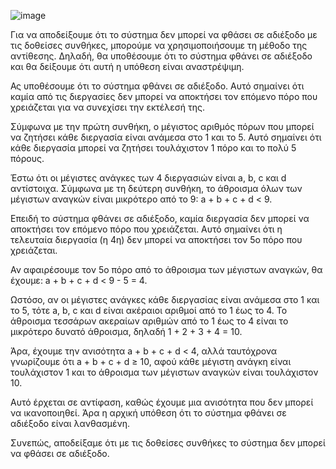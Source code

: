 ![image](https://github.com/vlantonakos/Operating-Systems/assets/107072477/2b24d72a-5dd9-4b5f-a8b1-1c5ceef8fdd9)

Για να αποδείξουμε ότι το σύστημα δεν μπορεί να φθάσει σε αδιέξοδο με τις δοθείσες συνθήκες, μπορούμε να χρησιμοποιήσουμε τη μέθοδο της αντίθεσης. Δηλαδή, θα υποθέσουμε ότι το σύστημα φθάνει σε αδιέξοδο και θα δείξουμε ότι αυτή η υπόθεση είναι αναστρέψιμη.

Ας υποθέσουμε ότι το σύστημα φθάνει σε αδιέξοδο. Αυτό σημαίνει ότι καμία από τις διεργασίες δεν μπορεί να αποκτήσει τον επόμενο πόρο που χρειάζεται για να συνεχίσει την εκτέλεσή της.

Σύμφωνα με την πρώτη συνθήκη, ο μέγιστος αριθμός πόρων που μπορεί να ζητήσει κάθε διεργασία είναι ανάμεσα στο 1 και το 5. Αυτό σημαίνει ότι κάθε διεργασία μπορεί να ζητήσει τουλάχιστον 1 πόρο και το πολύ 5 πόρους.

Έστω ότι οι μέγιστες ανάγκες των 4 διεργασιών είναι a, b, c και d αντίστοιχα. Σύμφωνα με τη δεύτερη συνθήκη, το άθροισμα όλων των μέγιστων αναγκών είναι μικρότερο από το 9: a + b + c + d < 9.

Επειδή το σύστημα φθάνει σε αδιέξοδο, καμία διεργασία δεν μπορεί να αποκτήσει τον επόμενο πόρο που χρειάζεται. Αυτό σημαίνει ότι η τελευταία διεργασία (η 4η) δεν μπορεί να αποκτήσει τον 5ο πόρο που χρειάζεται.

Αν αφαιρέσουμε τον 5ο πόρο από το άθροισμα των μέγιστων αναγκών, θα έχουμε: a + b + c + d < 9 - 5 = 4.

Ωστόσο, αν οι μέγιστες ανάγκες κάθε διεργασίας είναι ανάμεσα στο 1 και το 5, τότε a, b, c και d είναι ακέραιοι αριθμοί από το 1 έως το 4. Το άθροισμα τεσσάρων ακεραίων αριθμών από το 1 έως το 4 είναι το μικρότερο δυνατό άθροισμα, δηλαδή 1 + 2 + 3 + 4 = 10.

Άρα, έχουμε την ανισότητα a + b + c + d < 4, αλλά ταυτόχρονα γνωρίζουμε ότι a + b + c + d ≥ 10, αφού κάθε μέγιστη ανάγκη είναι τουλάχιστον 1 και το άθροισμα των μέγιστων αναγκών είναι τουλάχιστον 10.

Αυτό έρχεται σε αντίφαση, καθώς έχουμε μια ανισότητα που δεν μπορεί να ικανοποιηθεί. Άρα η αρχική υπόθεση ότι το σύστημα φθάνει σε αδιέξοδο είναι λανθασμένη.

Συνεπώς, αποδείξαμε ότι με τις δοθείσες συνθήκες το σύστημα δεν μπορεί να φθάσει σε αδιέξοδο.
